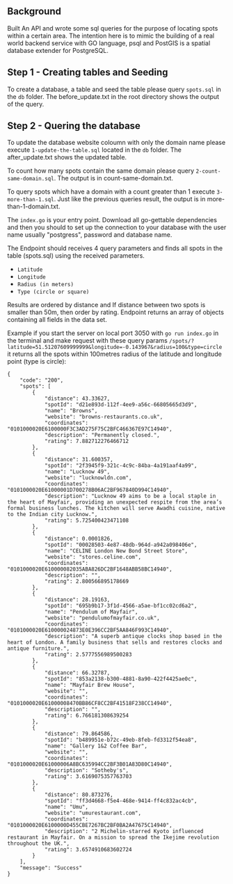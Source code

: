 ## Background

Built An API and wrote some sql queries for the purpose of locating spots within a certain area. The intention here is to mimic the building of a real world backend service with GO language, psql and PostGIS is a spatial database extender for PostgreSQL.

## Step 1 - Creating tables and Seeding

To create a database, a table and seed the table please query `spots.sql` in the `db` folder. The before_update.txt in the root directory shows the output of the query.

## Step 2 - Quering the database

To update the database website coloumn with only the domain name please execute `1-update-the-table.sql` located in the `db` folder. The after_update.txt shows the updated table.

To count how many spots contain the same domain please query `2-count-same-domain.sql`. The output is in count-same-domain.txt.

To query spots which have a domain with a count greater than 1 execute `3-more-than-1.sql`. Just like the previous queries result, the output is in more-than-1-domain.txt.

The `index.go` is your entry point. Download all go-gettable dependencies and then you should to set up the connection to your database with the user name usually "postgress", password and database name.

The Endpoint should receives 4 query parameters and finds all spots in the table (spots.sql) using the received parameters.

- `Latitude`
- `Longitude`
- `Radius (in meters)`
- `Type (circle or square)`

Results are ordered by distance and If distance between two spots is smaller than 50m, then order by rating. Endpoint returns an array of objects containing all fields in the data set.

Example if you start the server on local port 3050 with `go run index.go` in the terminal and make request with these query params `/spots/?latitude=51.51207609999999&longitude=-0.143967&radius=100&type=circle` it returns all the spots within 100metres radius of the latitude and longitude point (type is circle):

```http
{
	"code": "200",
	"spots": [
		{
			"distance": 43.33627,
			"spotId": "d21e893d-112f-4ee9-a56c-66805665d3d9",
			"name": "Browns",
			"website": "browns-restaurants.co.uk",
			"coordinates": "0101000020E6100000F3C3AD275F75C2BFC466367E97C14940",
			"description": "Permanently closed.",
			"rating": 7.882712276466712
		},
		{
			"distance": 31.600357,
			"spotId": "2f3945f9-321c-4c9c-84ba-4a191aaf4a99",
			"name": "Lucknow 49",
			"website": "lucknowldn.com",
			"coordinates": "0101000020E61000001D700278B06AC2BF967840D994C14940",
			"description": "Lucknow 49 aims to be a local staple in the heart of Mayfair, providing an unexpected respite from the area’s formal business lunches. The kitchen will serve Awadhi cuisine, native to the Indian city Lucknow.",
			"rating": 5.725400423471108
		},
		{
			"distance": 0.0001826,
			"spotId": "00028503-4e87-48db-964d-a942a098406e",
			"name": "CELINE London New Bond Street Store",
			"website": "stores.celine.com",
			"coordinates": "0101000020E610000082035ABA826DC2BF1648ABB58BC14940",
			"description": "",
			"rating": 2.800566895178669
		},
		{
			"distance": 28.19163,
			"spotId": "695b9b17-3f1d-4566-a5ae-bf1cc02cd6a2",
			"name": "Pendulum of Mayfair",
			"website": "pendulumofmayfair.co.uk",
			"coordinates": "0101000020E610000024873E0E396CC2BF5AA846F993C14940",
			"description": "A superb antique clocks shop based in the heart of London. A family business that sells and restores clocks and antique furniture.",
			"rating": 2.5777556989500283
		},
		{
			"distance": 66.32787,
			"spotId": "853a2138-b300-4881-8a90-422f4425ae0c",
			"name": "Mayfair Brew House",
			"website": "",
			"coordinates": "0101000020E61000008470BB86CF8CC2BF41518F238CC14940",
			"description": "",
			"rating": 6.766181308639254
		},
		{
			"distance": 79.864586,
			"spotId": "b489951e-b72c-49eb-8feb-fd3312f54ea8",
			"name": "Gallery 1&2 Coffee Bar",
			"website": "",
			"coordinates": "0101000020E61000006A8BC635994CC2BF3B01A83D80C14940",
			"description": "Sotheby's",
			"rating": 3.6169075357763703
		},
		{
			"distance": 80.873276,
			"spotId": "ff3d4668-f5e4-468e-9414-ff4c832ac4cb",
			"name": "Umu",
			"website": "umurestaurant.com",
			"coordinates": "0101000020E6100000D455CBE7267BC2BF0BA2A47675C14940",
			"description": "2 Michelin-starred Kyoto influenced restaurant in Mayfair. On a mission to spread the Ikejime revolution throughout the UK.",
			"rating": 3.6574910683602724
		}
	],
	"message": "Success"
}
```
